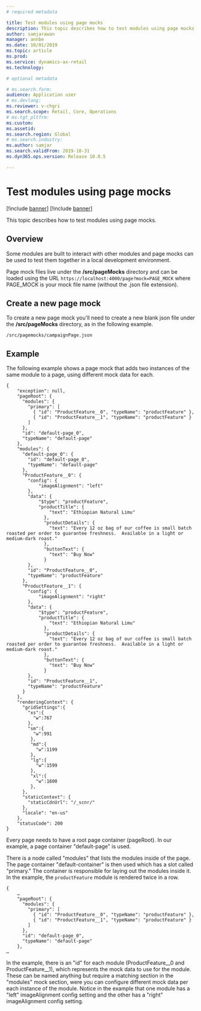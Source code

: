 ```yaml
---
# required metadata

title: Test modules using page mocks
description: This topic describes how to test modules using page mocks.
author: samjarawan
manager: annbe
ms.date: 10/01/2019
ms.topic: article
ms.prod: 
ms.service: dynamics-ax-retail
ms.technology: 

# optional metadata

# ms.search.form: 
audience: Application user
# ms.devlang: 
ms.reviewer: v-chgri
ms.search.scope: Retail, Core, Operations
# ms.tgt_pltfrm: 
ms.custom: 
ms.assetid: 
ms.search.region: Global
# ms.search.industry: 
ms.author: samjar
ms.search.validFrom: 2019-10-31
ms.dyn365.ops.version: Release 10.0.5

---
```

# Test modules using page mocks

[!include [banner](../includes/preview-banner.md)]
[!include [banner](../includes/banner.md)]

This topic describes how to test modules using page mocks.

## Overview

Some modules are built to interact with other modules and page mocks can be used to test them together in a local development environment.

Page mock files live under the **/src/pageMocks** directory and can be loaded using the URL `https://localhost:4000/page?mock=PAGE_MOCK` where PAGE_MOCK is your mock file name (without the .json file extension).

## Create a new page mock
To create a new page mock you'll need to create a new blank json file under the **/src/pageMocks** directory, as in the following example.

`/src/pagemocks/campaignPage.json`

## Example

The following example shows a page mock that adds two instances of the same module to a page, using different mock data for each.

```
{
    "exception": null,
    "pageRoot": {
      "modules": {
        "primary": [
          { "id": "ProductFeature__0", "typeName": "productFeature" },
          { "id": "ProductFeature__1", "typeName": "productFeature" }
        ]
      },
      "id": "default-page_0",
      "typeName": "default-page"
    },
    "modules": {
      "default-page_0": {
        "id": "default-page_0",
        "typeName": "default-page"
      },
      "ProductFeature__0": {
        "config": {
            "imageAlignment": "left"
        },
        "data": {
            "$type": "productFeature",
            "productTitle": {
                "text": "Ethiopian Natural Limu"
              },
              "productDetails": {
                "text": "Every 12 oz bag of our coffee is small batch roasted per order to guarantee freshness.  Available in a light or medium-dark roast."
              },
              "buttonText": {
                "text": "Buy Now"
              }
        },
        "id": "ProductFeature__0",
        "typeName": "productFeature"
      },
      "ProductFeature__1": {
        "config": {
            "imageAlignment": "right"
        },
        "data": {
            "$type": "productFeature",
            "productTitle": {
                "text": "Ethiopian Natural Limu"
              },
              "productDetails": {
                "text": "Every 12 oz bag of our coffee is small batch roasted per order to guarantee freshness.  Available in a light or medium-dark roast."
              },
              "buttonText": {
                "text": "Buy Now"
              }
        },
        "id": "ProductFeature__1",
        "typeName": "productFeature"
      }
    },
    "renderingContext": {
      "gridSettings":{  
        "xs":{  
          "w":767
        },
        "sm":{  
          "w":991
         },
         "md":{  
           "w":1199  
         },
         "lg":{  
           "w":1599
         },
         "xl":{  
           "w":1600
         },
      },
      "staticContext": {
        "staticCdnUrl": "/_scnr/"
      },
      "locale": "en-us"
    },
    "statusCode": 200
}

```
Every page needs to have a root page container (pageRoot). In our example, a page container "default-page" is used.

There is a node called "modules" that lists the modules inside of the page. The page container "default-container" is then used which has a slot called "primary." The container is responsible for laying out the modules inside it. In the example, the `productFeature` module is rendered twice in a row.

```
{
    …
    "pageRoot": {
      "modules": {
        "primary": [
          { "id": "ProductFeature__0", "typeName": "productFeature" },
          { "id": "ProductFeature__1", "typeName": "productFeature" }
        ]
      },
      "id": "default-page_0",
      "typeName": "default-page"
    },
…
```

In the example, there is an "id" for each module (ProductFeature__0 and ProductFeature__1), which represents the mock data to use for the module. These can be named anything but require a matching section in the "modules" mock section, were you can configure different mock data per each instance of the module. Notice in the example that one module has a "left" imageAlignment config setting and the other has a "right" imageAlignment config setting.
